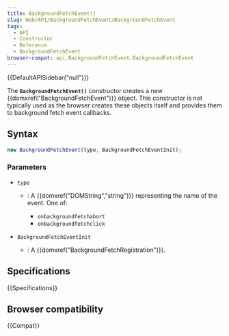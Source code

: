 ```yaml
---
title: BackgroundFetchEvent()
slug: Web/API/BackgroundFetchEvent/BackgroundFetchEvent
tags:
  - API
  - Constructor
  - Reference
  - BackgroundFetchEvent
browser-compat: api.BackgroundFetchEvent.BackgroundFetchEvent
---
```

{{DefaultAPISidebar("null")}}

The **`BackgroundFetchEvent()`** constructor creates a new {{domxref("BackgroundFetchEvent")}} object. This constructor is not typically used as the browser creates these objects itself and provides them to background fetch event callbacks.

## Syntax

```js
new BackgroundFetchEvent(type, BackgroundFetchEventInit);
```

### Parameters

- `type`

  - : A {{domxref("DOMString","string")}} representing the name of the event. One of:

    - `onbackgroundfetchabort`
    - `onbackgroundfetchclick`

- `BackgroundFetchEventInit`
  - : A {{domxref("BackgroundFetchRegistration")}}.

## Specifications

{{Specifications}}

## Browser compatibility

{{Compat}}
